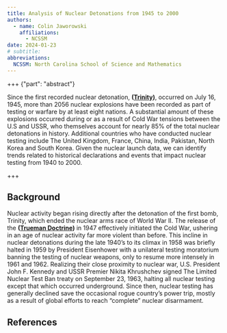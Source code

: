 ```yaml
---
title: Analysis of Nuclear Detonations from 1945 to 2000
authors:
  - name: Colin Jaworowski
    affiliations:
      - NCSSM
date: 2024-01-23
# subtitle: 
abbreviations: 
  NCSSM: North Carolina School of Science and Mathematics
---
```


+++ {"part": "abstract"}

Since the first recorded nuclear detonation, **([Trinity](https://en.wikipedia.org/wiki/Trinity_(nuclear_test)))**, occurred on July 16, 1945, more than 2056 nuclear explosions have been recorded as part of testing or warfare by at least eight nations. A substantial amount of these explosions occurred during or as a result of Cold War tensions between the U.S and USSR, who themselves account for nearly 85% of the total nuclear detonations in history. Additional countries who have conducted nuclear testing include The United Kingdom, France, China, India, Pakistan, North Korea and South Korea. Given the nuclear launch data, we can identify trends related to historical declarations and events that impact nuclear testing from 1940 to 2000.

+++

## Background

Nuclear activity began rising directly after the detonation of the first bomb, Trinity, which ended the nuclear arms race of World War II. The release of the **([Trueman Doctrine](https://history.state.gov/milestones/1945-1952/truman-doctrine))** in 1947 effectively initiated the Cold War, ushering in an age of nuclear activity far more violent than before. This incline in nuclear detonations during the late 1940’s to its climax in 1958 was briefly halted in 1959 by President Eisenhower with a unilateral testing moratorium banning the testing of nuclear weapons, only to resume more intensely in 1961 and 1962. Realizing their close proximity to nuclear war, U.S. President John F. Kennedy and USSR Premier Nikita Khrushchev signed The Limited Nuclear Test Ban treaty on September 23, 1963, halting all nuclear testing except that which occurred underground. Since then, nuclear testing has generally declined save the occasional rogue country’s power trip, mostly as a result of global efforts to reach “complete” nuclear disarmament. 

## References

